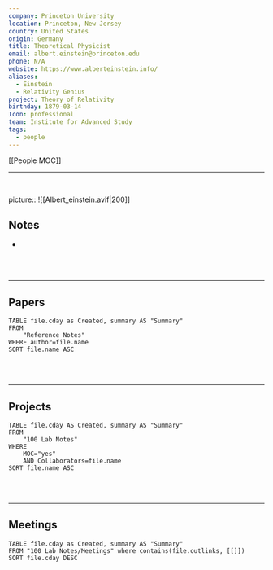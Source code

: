 ```yaml
---
company: Princeton University
location: Princeton, New Jersey
country: United States
origin: Germany
title: Theoretical Physicist
email: albert.einstein@princeton.edu
phone: N/A
website: https://www.alberteinstein.info/
aliases: 
  - Einstein
  - Relativity Genius
project: Theory of Relativity
birthday: 1879-03-14
Icon: professional
team: Institute for Advanced Study
tags:
  - people
---
```


[[People MOC]]

---

<br>

picture:: ![[Albert_einstein.avif|200]]


## Notes
- 


<br> 
<br> 

---

## Papers

```dataview
TABLE file.cday as Created, summary AS "Summary"
FROM 
	"Reference Notes" 
WHERE author=file.name
SORT file.name ASC
```

<br>
<br> 

---

## Projects

```dataview
TABLE file.cday AS Created, summary AS "Summary"
FROM 
	"100 Lab Notes" 
WHERE 
	MOC="yes"
	AND Collaborators=file.name
SORT file.name ASC
```

<br> 
<br> 

---

## Meetings

```dataview
TABLE file.cday as Created, summary AS "Summary"
FROM "100 Lab Notes/Meetings" where contains(file.outlinks, [[]])
SORT file.cday DESC
```

